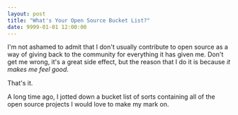 ```yaml
---
layout: post
title: "What's Your Open Source Bucket List?"
date: 9999-01-01 12:00:00
---
```


I'm not ashamed to admit that I don't usually contribute to open source as a way of giving back to the community for everything it has given me. Don't get me wrong, it's a great side effect, but the reason that I do it is because _it makes me feel good_.

That's it.

A long time ago, I jotted down a bucket list of sorts containing all of the open source projects I would love to make my mark on.